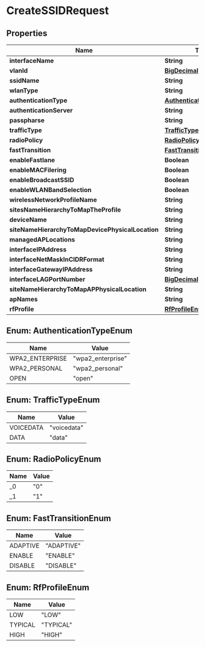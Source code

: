 
# CreateSSIDRequest

## Properties
Name | Type | Description | Notes
------------ | ------------- | ------------- | -------------
**interfaceName** | **String** |  |  [optional]
**vlanId** | [**BigDecimal**](BigDecimal.md) |  |  [optional]
**ssidName** | **String** |  |  [optional]
**wlanType** | **String** |  |  [optional]
**authenticationType** | [**AuthenticationTypeEnum**](#AuthenticationTypeEnum) |  |  [optional]
**authenticationServer** | **String** |  |  [optional]
**passpharse** | **String** |  |  [optional]
**trafficType** | [**TrafficTypeEnum**](#TrafficTypeEnum) |  |  [optional]
**radioPolicy** | [**RadioPolicyEnum**](#RadioPolicyEnum) |  |  [optional]
**fastTransition** | [**FastTransitionEnum**](#FastTransitionEnum) |  |  [optional]
**enableFastlane** | **Boolean** |  |  [optional]
**enableMACFilering** | **Boolean** |  |  [optional]
**enableBroadcastSSID** | **Boolean** |  |  [optional]
**enableWLANBandSelection** | **Boolean** |  |  [optional]
**wirelessNetworkProfileName** | **String** |  |  [optional]
**sitesNameHierarchyToMapTheProfile** | **String** |  |  [optional]
**deviceName** | **String** |  |  [optional]
**siteNameHierarchyToMapDevicePhysicalLocation** | **String** |  |  [optional]
**managedAPLocations** | **String** |  |  [optional]
**interfaceIPAddress** | **String** |  |  [optional]
**interfaceNetMaskInCIDRFormat** | **String** |  |  [optional]
**interfaceGatewayIPAddress** | **String** |  |  [optional]
**interfaceLAGPortNumber** | [**BigDecimal**](BigDecimal.md) |  |  [optional]
**siteNameHierarchyToMapAPPhysicalLocation** | **String** |  |  [optional]
**apNames** | **String** |  |  [optional]
**rfProfile** | [**RfProfileEnum**](#RfProfileEnum) |  |  [optional]


<a name="AuthenticationTypeEnum"></a>
## Enum: AuthenticationTypeEnum
Name | Value
---- | -----
WPA2_ENTERPRISE | &quot;wpa2_enterprise&quot;
WPA2_PERSONAL | &quot;wpa2_personal&quot;
OPEN | &quot;open&quot;


<a name="TrafficTypeEnum"></a>
## Enum: TrafficTypeEnum
Name | Value
---- | -----
VOICEDATA | &quot;voicedata&quot;
DATA | &quot;data&quot;


<a name="RadioPolicyEnum"></a>
## Enum: RadioPolicyEnum
Name | Value
---- | -----
_0 | &quot;0&quot;
_1 | &quot;1&quot;


<a name="FastTransitionEnum"></a>
## Enum: FastTransitionEnum
Name | Value
---- | -----
ADAPTIVE | &quot;ADAPTIVE&quot;
ENABLE | &quot;ENABLE&quot;
DISABLE | &quot;DISABLE&quot;


<a name="RfProfileEnum"></a>
## Enum: RfProfileEnum
Name | Value
---- | -----
LOW | &quot;LOW&quot;
TYPICAL | &quot;TYPICAL&quot;
HIGH | &quot;HIGH&quot;



